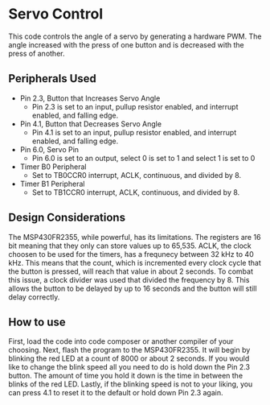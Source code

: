 # Servo Control
This code controls the angle of a servo by generating a hardware PWM. The angle increased with the press of one button and is decreased with the press of another.

## Peripherals Used
- Pin 2.3, Button that Increases Servo Angle
  - Pin 2.3 is set to an input, pullup resistor enabled, and interrupt enabled, and falling edge.
- Pin 4.1, Button that Decreases Servo Angle
  - Pin 4.1 is set to an input, pullup resistor enabled, and interrupt enabled, and falling edge.
- Pin 6.0, Servo Pin
  - Pin 6.0 is set to an output, select 0 is set to 1 and select 1 is set to 0
- Timer B0 Peripheral
  - Set to TB0CCR0 interrupt, ACLK, continuous, and divided by 8.
- Timer B1 Peripheral
  - Set to TB1CCR0 interrupt, ACLK, continuous, and divided by 8.

## Design Considerations
The MSP430FR2355, while powerful, has its limitations. The registers are 16 bit meaning that they only can store values up to 65,535. ACLK, the clock choosen to be used for the timers, has a frequnecy between 32 kHz to 40 kHz. This means that the count, which is incremented every clock cycle that the button is pressed, will reach that value in about 2 seconds. To combat this issue, a clock divider was used that divided the frequency by 8. This allows the button to be delayed by up to 16 seconds and the button will still delay correctly.

## How to use
First, load the code into code composer or another compiler of your choosing. Next, flash the program to the MSP430FR2355. It will begin by blinking the red LED at a count of 8000 or about 2 seconds. If you would like to change the blink speed all you need to do is hold down the Pin 2.3 button. The amount of time you hold it down is the time in between the blinks of the red LED. Lastly, if the blinking speed is not to your liking, you can press 4.1 to reset it to the default or hold down Pin 2.3 again.
